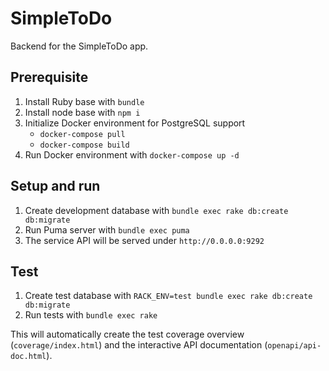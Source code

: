 # SimpleToDo

Backend for the SimpleToDo app.

## Prerequisite

1. Install Ruby base with `bundle`
2. Install node base with `npm i`
3. Initialize Docker environment for PostgreSQL support
    * `docker-compose pull`
    * `docker-compose build`
4. Run Docker environment with `docker-compose up -d`

## Setup and run

1. Create development database with `bundle exec rake db:create db:migrate`
2. Run Puma server with `bundle exec puma`
3. The service API will be served under `http://0.0.0.0:9292`

## Test

1. Create test database with `RACK_ENV=test bundle exec rake db:create db:migrate`
2. Run tests with `bundle exec rake`

This will automatically create the test coverage overview
(`coverage/index.html`) and the interactive API documentation (`openapi/api-doc.html`).
